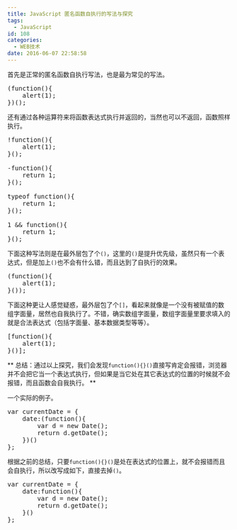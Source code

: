 ```yaml
---
title: JavaScript 匿名函数自执行的写法与探究
tags:
  - JavaScript
id: 108
categories:
  - WEB技术
date: 2016-06-07 22:58:58
---
```


首先是正常的匿名函数自执行写法，也是最为常见的写法。
<!--more-->
<pre>(function(){
	alert(1);
})();
</pre>
还有通过各种运算符来将函数表达式执行并返回的，当然也可以不返回，函数照样执行。
<pre>!function(){
	alert(1);
}();

-function(){
	return 1;
}();

typeof function(){
	return 1;
}();

1 &amp;&amp; function(){
	return 1;
}();
</pre>
下面这种写法则是在最外层包了个`()`，这里的`()`是提升优先级，虽然只有一个表达式，但是加上`()`也不会有什么错，而且达到了自执行的效果。
<pre>(function(){
	alert(1);
}());
</pre>
下面这种更让人感觉疑惑，最外层包了个`[]`，看起来就像是一个没有被赋值的数组字面量，居然也自我执行了。不错，确实数组字面量，数组字面量里要求填入的就是合法表达式（包括字面量、基本数据类型等等）。
<pre>[function(){
	alert(1);
}()];
</pre>
** 总结：通过以上探究，我们会发现`function(){}()`直接写肯定会报错，浏览器并不会把它当一个表达式执行，但如果是当它处在其它表达式的位置的时候就不会报错，而且函数会自我执行。 **

一个实际的例子。
<pre>var currentDate = {
	date:(function(){
		var d = new Date();
		return d.getDate();
	})()
};
</pre>
根据之前的总结，只要`function(){}()`是处在表达式的位置上，就不会报错而且会自执行，所以改写成如下，直接去掉`()`。
<pre>var currentDate = {
	date:function(){
		var d = new Date();
		return d.getDate();
	}()
};
</pre>